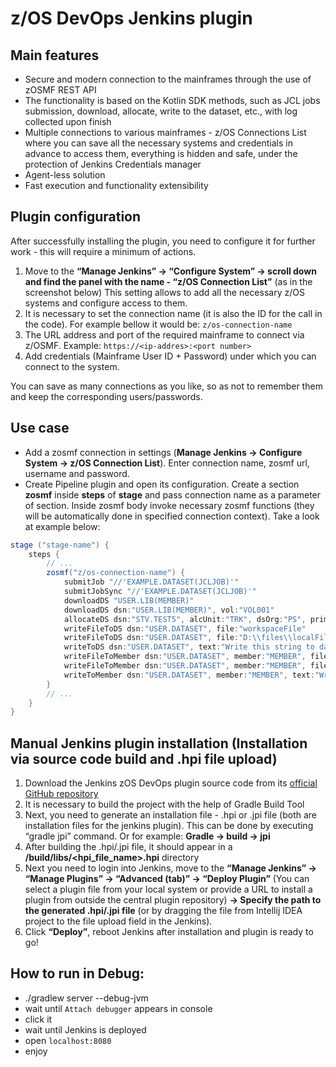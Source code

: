 # z/OS DevOps Jenkins plugin

## Main features
- Secure and modern connection to the mainframes through the use of zOSMF REST API
- The functionality is based on the Kotlin SDK methods, such as JCL jobs submission, download, allocate, write to the dataset, etc., with log collected upon finish
- Multiple connections to various mainframes - z/OS Connections List where you can save all the necessary systems and credentials in advance to access them, everything is hidden and safe, under the protection of Jenkins Credentials manager
- Agent-less solution
- Fast execution and functionality extensibility

## Plugin configuration
After successfully installing the plugin, you need to configure it for further work - this will require a minimum of actions.
1. Move to the <b>“Manage Jenkins” -> “Configure System” -> scroll down and find the panel with the name - “z/OS Connection List”</b> (as in the screenshot below)
   This setting allows to add all the necessary z/OS systems and configure access to them.
2. It is necessary to set the connection name (it is also the ID for the call in the code). For example bellow it would be: ```z/os-connection-name```
3. The URL address and port of the required mainframe to connect via z/OSMF. Example: ```https://<ip-addres>:<port number>```
4. Add credentials (Mainframe User ID + Password) under which you can connect to the system.

You can save as many connections as you like, so as not to remember them and keep the corresponding users/passwords.

## Use case
- Add a zosmf connection in settings (<b>Manage Jenkins -> Configure System -> z/OS Connection List</b>). Enter connection name, zosmf url, username and password.
- Create Pipeline plugin and open its configuration.
  Create a section <b>zosmf</b> inside <b>steps</b> of <b>stage</b> and pass connection name as a parameter of section. Inside zosmf body invoke necessary zosmf functions (they will be automatically done in specified connection context). Take a look at example below:
```groovy
stage ("stage-name") {
    steps {
        // ...
        zosmf("z/os-connection-name") {
            submitJob "//'EXAMPLE.DATASET(JCLJOB)'"
            submitJobSync "//'EXAMPLE.DATASET(JCLJOB)'"
            downloadDS "USER.LIB(MEMBER)"
            downloadDS dsn:"USER.LIB(MEMBER)", vol:"VOL001"
            allocateDS dsn:"STV.TEST5", alcUnit:"TRK", dsOrg:"PS", primary:1, secondary:1, recFm:"FB"
            writeFileToDS dsn:"USER.DATASET", file:"workspaceFile"
            writeFileToDS dsn:"USER.DATASET", file:"D:\\files\\localFile"
            writeToDS dsn:"USER.DATASET", text:"Write this string to dataset"
            writeFileToMember dsn:"USER.DATASET", member:"MEMBER", file:"workspaceFile"
            writeFileToMember dsn:"USER.DATASET", member:"MEMBER", file:"D:\\files\\localFile"
            writeToMember dsn:"USER.DATASET", member:"MEMBER", text:"Write this string to member"
        }
        // ...
    }
}
```

## Manual Jenkins plugin installation (Installation via source code build and .hpi file upload)
1. Download the Jenkins zOS DevOps plugin source code from its [official GitHub repository]()
2. It is necessary to build the project with the help of Gradle Build Tool
3. Next, you need to generate an installation file - .hpi or .jpi file (both are installation files for the jenkins plugin). This can be done by executing “gradle jpi” command. Or for example: <b>Gradle -> build -> jpi</b>
4. After building the .hpi/.jpi file, it should appear in a <b><Plugin-project-name>/build/libs/<hpi_file_name>.hpi</b> directory
5. Next you need to login into Jenkins, move to the <b>“Manage Jenkins” -> “Manage Plugins” -> “Advanced (tab)” -> “Deploy Plugin”</b> (You can select a plugin file from your local system or provide a URL to install a plugin from outside the central plugin repository) <b>-> Specify the path to the generated .hpi/.jpi file</b> (or by dragging the file from Intellij IDEA project to the file upload field in the Jenkins).
6. Click <b>“Deploy”</b>, reboot Jenkins after installation and plugin is ready to go!

## How to run in Debug:
- ./gradlew server --debug-jvm
- wait until `Attach debugger` appears in console
- click it
- wait until Jenkins is deployed
- open `localhost:8080`
- enjoy